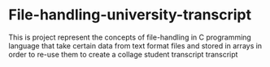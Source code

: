 # File-handling-university-transcript
This is project represent the concepts of  file-handling in C programming language that take certain data from text format files and stored in arrays in order to re-use them to create a collage student transcript  transcript  
